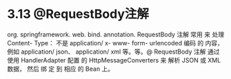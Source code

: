 # 3.13 @RequestBody注解

org. springframework. web. bind. annotation. RequestBody 注解 常用 来 处理 Content- Type： 不是 application/ x- www- form- urlencoded 编码 的 内容， 例如 application/ json、 application/ xml 等。等。@ RequestBody 注解 通过 使用 HandlerAdapter 配置 的 HttpMessageConverters 来 解析 JSON 或 XML 数据， 然后 绑 定 到 相应 的 Bean 上。





